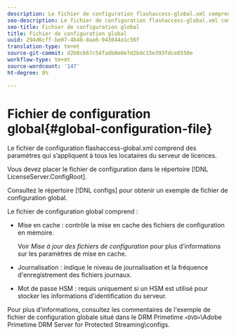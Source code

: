 ```yaml
---
description: Le fichier de configuration flashaccess-global.xml comprend des paramètres qui s’appliquent à tous les locataires du serveur de licences.
seo-description: Le fichier de configuration flashaccess-global.xml comprend des paramètres qui s’appliquent à tous les locataires du serveur de licences.
seo-title: Fichier de configuration global
title: Fichier de configuration global
uuid: 294d6cff-be07-4b4b-8aa6-943044a1c56f
translation-type: tm+mt
source-git-commit: d2b8cb67c54fadb8e0e7d2bdc15e393fdce8550e
workflow-type: tm+mt
source-wordcount: '147'
ht-degree: 0%

---
```



# Fichier de configuration global{#global-configuration-file}

Le fichier de configuration flashaccess-global.xml comprend des paramètres qui s’appliquent à tous les locataires du serveur de licences.

Vous devez placer le fichier de configuration dans le répertoire [!DNL LicenseServer.ConfigRoot].

Consultez le répertoire [!DNL configs] pour obtenir un exemple de fichier de configuration global.

Le fichier de configuration global comprend :

* Mise en cache : contrôle la mise en cache des fichiers de configuration en mémoire.

   Voir *Mise à jour des fichiers de configuration* pour plus d’informations sur les paramètres de mise en cache.
* Journalisation : indique le niveau de journalisation et la fréquence d&#39;enregistrement des fichiers journaux.
* Mot de passe HSM : requis uniquement si un HSM est utilisé pour stocker les informations d&#39;identification du serveur.

Pour plus d&#39;informations, consultez les commentaires de l&#39;exemple de fichier de configuration globale situé dans le DRM Primetime `<DVD>`\Adobe Primetime DRM Server for Protected Streaming\configs.
